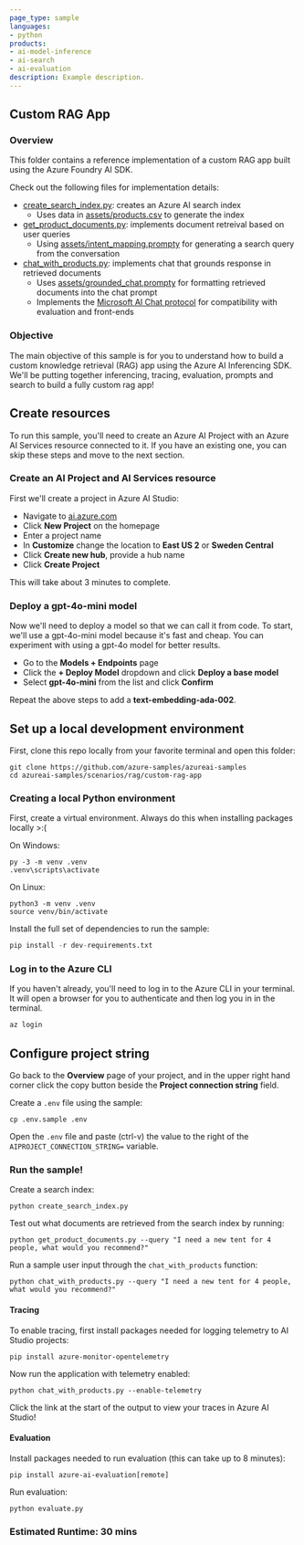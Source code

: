 ```yaml
---
page_type: sample
languages:
- python
products:
- ai-model-inference
- ai-search
- ai-evaluation
description: Example description.
---
```


## Custom RAG App

### Overview

This folder contains a reference implementation of a custom RAG app built using the Azure Foundry AI SDK.

Check out the following files for implementation details:
 - [create_search_index.py](): creates an Azure AI search index 
    - Uses data in [assets/products.csv]() to generate the index
 - [get_product_documents.py](): implements document retreival based on user queries
    - Using [assets/intent_mapping.prompty]() for generating a search query from the conversation
 - [chat_with_products.py](): implements chat that grounds response in retrieved documents
    - Uses [assets/grounded_chat.prompty]() for formatting retrieved documents into the chat prompt
    - Implements the [Microsoft AI Chat protocol](https://github.com/microsoft/ai-chat-protocol) for compatibility with evaluation and front-ends

### Objective

The main objective of this sample is for you to understand how to build a custom knowledge retrieval (RAG) app using the Azure AI Inferencing SDK. We'll be putting together inferencing, tracing, evaluation, prompts and search to build a fully custom rag app!

## Create resources

To run this sample, you'll need to create an Azure AI Project with an Azure AI Services resource connected to it. If you have an existing one, you can skip these steps and move to the next section.

### Create an AI Project and AI Services resource

First we'll create a project in Azure AI Studio:
 - Navigate to [ai.azure.com](ai.azure.com)
 - Click **New Project** on the homepage
 - Enter a project name
 - In **Customize** change the location to **East US 2** or **Sweden Central**
 - Click **Create new hub**, provide a hub name
 - Click **Create Project**

This will take about 3 minutes to complete.

### Deploy a gpt-4o-mini model

Now we'll need to deploy a model so that we can call it from code. To start, we'll use a gpt-4o-mini model because it's fast and cheap. You can experiment with using a gpt-4o model for better results.
 - Go to the **Models + Endpoints** page
 - Click the **+ Deploy Model** dropdown and click **Deploy a base model**
 - Select **gpt-4o-mini** from the list and click **Confirm**

Repeat the above steps to add a **text-embedding-ada-002**.

## Set up a local development environment

First, clone this repo locally from your favorite terminal and open this folder:
```
git clone https://github.com/azure-samples/azureai-samples
cd azureai-samples/scenarios/rag/custom-rag-app
```

### Creating a local Python environment

First, create a virtual environment. Always do this when installing packages locally >:(

On Windows:
```
py -3 -m venv .venv
.venv\scripts\activate
```

On Linux:
```
python3 -m venv .venv
source venv/bin/activate
```

Install the full set of dependencies to run the sample:
```Python
pip install -r dev-requirements.txt
```

### Log in to the Azure CLI
If you haven't already, you'll need to log in to the Azure CLI in your terminal. It will open a browser for you to authenticate and then log you in in the terminal.
```Python
az login
```

## Configure project string

Go back to the **Overview** page of your project, and in the upper right hand corner click the copy button beside the **Project connection string** field.

Create a ```.env``` file using the sample:
```
cp .env.sample .env
```

Open the ```.env``` file and paste (ctrl-v) the value to the right of the ```AIPROJECT_CONNECTION_STRING=``` variable.


### Run the sample!

Create a search index:
```
python create_search_index.py
```

Test out what documents are retrieved from the search index by running:
```
python get_product_documents.py --query "I need a new tent for 4 people, what would you recommend?"
```

Run a sample user input through the ```chat_with_products``` function:
```
python chat_with_products.py --query "I need a new tent for 4 people, what would you recommend?"
```

#### Tracing

To enable tracing, first install packages needed for logging telemetry to AI Studio projects:
```
pip install azure-monitor-opentelemetry
```

Now run the application with telemetry enabled:
```
python chat_with_products.py --enable-telemetry
```

Click the link at the start of the output to view your traces in Azure AI Studio!

#### Evaluation

Install packages needed to run evaluation (this can take up to 8 minutes):
```
pip install azure-ai-evaluation[remote]
```

Run evaluation:
```
python evaluate.py
```

### Estimated Runtime: 30 mins
